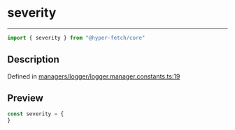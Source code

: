 

# severity

<div class="api-docs__separator" data-reactroot="">

---

</div><div class="api-docs__import" data-reactroot="">

```ts
import { severity } from "@hyper-fetch/core"
```

</div><div class="api-docs__section">

## Description

</div><div class="api-docs__description"><span class="api-docs__do-not-parse">



</span></div><p class="api-docs__definition">

Defined in [managers/logger/logger.manager.constants.ts:19](https://github.com/BetterTyped/hyper-fetch/blob/9cf1f580/packages/core/src/managers/logger/logger.manager.constants.ts#L19)

</p><div class="api-docs__section">

## Preview

</div><div class="api-docs__preview var">

```ts
const severity = {
}
```

</div>